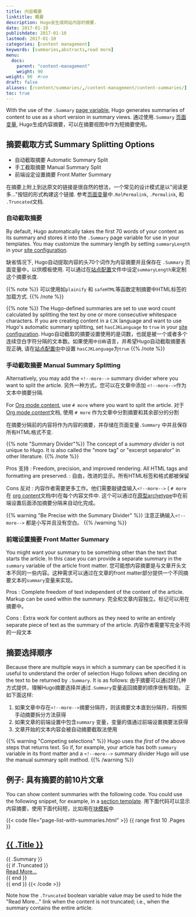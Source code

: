 ```yaml
---
title: 内容概要
linktitle: 概要
description: Hugo会生成网站内容的摘要.
date: 2017-01-10
publishdate: 2017-01-10
lastmod: 2017-01-10
categories: [content management]
keywords: [summaries,abstracts,read more]
menu:
  docs:
    parent: "content-management"
    weight: 90
weight: 90	#rem
draft: false
aliases: [/content/summaries/,/content-management/content-summaries/]
toc: true
---
```


With the use of the `.Summary` [page variable][pagevariables], Hugo generates summaries of content to use as a short version in summary views.
通过使用`.Summary` [页面变量][pagevariables], Hugo生成内容摘要，可以在摘要视图中作为短摘要使用。

## 摘要截取方式  Summary Splitting Options

* 自动截取摘要 Automatic Summary Split
* 手工截取摘要 Manual Summary Split
* 前端设定设置摘要 Front Matter Summary

在摘要上附上到达原文的链接是很自然的想法，一个常见的设计模式是以"阅读更多..."按钮的形式构建这个链接.
 参考[页面变量][pagevariables]中`.RelPermalink`, `.Permalink`, 和 `.Truncated`文档.

### 自动截取摘要

By default, Hugo automatically takes the first 70 words of your content as its summary and stores it into the `.Summary` page variable for use in your templates. You may customize the summary length by setting `summaryLength` in your [site configuration](/getting-started/configuration/).

缺省情况下, Hugo自动提取内容的头70个词作为内容摘要并且保存在 `.Summary` 页面变量中，以供模板使用.
可以通过在[站点配置](/getting-started/configuration/)文件中设定`summaryLength`来定制这个摘要长度.

{{% note %}}
可以使用如`plainify` 和 `safeHTML`等函数定制摘要中HTML标签的加载方式.
{{% /note %}}

{{% note %}}
The Hugo-defined summaries are set to use word count calculated by splitting the text by one or more consecutive whitespace characters. If you are creating content in a `CJK` language and want to use Hugo's automatic summary splitting, set `hasCJKLanguage` to `true` in your [site configuration](/getting-started/configuration/).
Hugo自动截取的摘要设置使用的是词数，也就是被一个或者多个连续空白字符分隔的文本数。如果使用`中日韩`语言，并希望Hugo自动截取摘要表现正确, 请在[站点配置中](/getting-started/configuration/)中设置 `hasCJKLanguage`为`true`
{{% /note %}}

### 手动截取摘要 Manual Summary Splitting

Alternatively, you may add the <code>&#60;&#33;&#45;&#45;more&#45;&#45;&#62;</code> summary divider where you want to split the article.
另外一种方式，您可以在文章中添加 <code>&#60;&#33;&#45;&#45;more&#45;&#45;&#62;</code>作为文本中摘要分隔.

For [Org mode content][org], use `# more` where you want to split the article.
对于 [Org mode content][org]文档, 使用 `# more` 作为文章中分割摘要和其余部分的分割

在摘要分隔前的内容将作为内容的摘要，并存储在页面变量`.Summary` 中并且保存所有HTML格式不变.

{{% note "Summary Divider"%}}
The concept of a *summary divider* is not unique to Hugo. It is also called the "more tag" or "excerpt separator" in other literature.
{{% /note %}}

Pros 支持
: Freedom, precision, and improved rendering.  All HTML tags and formatting are preserved.
: 自由，改进的显示。所有HTML标签和格式都被保留

Cons 反对
: 内容作者需要更多工作。他们需要敲键盘输入<code>&#60;&#33;&#45;&#45;more&#45;&#45;&#62;</code> ( `# more` 在 [org content][org]文档中)在每个内容文件中. 这个可以通过在[原型archetype](/content-management/archetypes/)中在前端设置后面添加摘要分隔来自动化完成。

{{% warning "Be Precise with the Summary Divider" %}}
注意正确输入<code>&#60;&#33;&#45;&#45;more&#45;&#45;&#62;</code> 都是小写并且没有空白。
{{% /warning %}}

### 前端设置摘要 Front Matter Summary

You might want your summary to be something other than the text that starts the article.  In this case you can provide a separate summary in the `summary` variable of the article front matter.
您可能想内容摘要是与文章开头文本不同的一些内容。这种需求可以通过在文章的front matter部分提供一个不同摘要文本的`summary`变量来实现。

Pros
: Complete freedom of text independent of the content of the article.  Markup can be used within the summary. 完全和文章内容独立。标记可以用在摘要中。

Cons
: Extra work for content authors as they need to write an entirely separate piece of text as the summary of the article. 内容作者需要写完全不同的一段文本

## 摘要选择顺序

Because there are multiple ways in which a summary can be specified it is useful to understand the order of selection Hugo follows when deciding on the text to be returned by `.Summary`.  It is as follows:
由于摘要可以通过好几种方式提供，理解Hugo摘要选择并通过`.Summary`变量返回摘要的顺序很有帮助。
正如下面这样:

1. 如果文章中存在<code>&#60;&#33;&#45;&#45;more&#45;&#45;&#62;</code>摘要分隔符，则该摘要文本直到分隔符，将按照手动摘要拆分方法获得
2. 如果文章的前端设置中包含`summary` 变量，变量的值通过前端设置摘要法获得
3. 文章开始的文本内容会被自动摘要截取法使用

{{% warning "Competing selections" %}}
Hugo uses the _first_ of the above steps that returns text.  So if, for example, your article has both `summary` variable in its front matter and a <code>&#60;&#33;&#45;&#45;more&#45;&#45;&#62;</code> summary divider Hugo will use the manual summary split method.
{{% /warning %}}

## 例子: 具有摘要的前10片文章

You can show content summaries with the following code. You could use the following snippet, for example, in a [section template][].
用下面代码可以显示内容摘要，使用下面代码短，比如用在[块模板][section template]中

{{< code file="page-list-with-summaries.html" >}}
{{ range first 10 .Pages }}
    <article>
      <!-- this <div> includes the title summary -->
      <div>
        <h2><a href="{{ .RelPermalink }}">{{ .Title }}</a></h2>
        {{ .Summary }}
      </div>
      {{ if .Truncated }}
      <!-- This <div> includes a read more link, but only if the summary is truncated... -->
      <div>
        <a href="{{ .RelPermalink }}">Read More…</a>
      </div>
      {{ end }}
    </article>
{{ end }}
{{< /code >}}

Note how the `.Truncated` boolean variable value may be used to hide the "Read More..." link when the content is not truncated; i.e., when the summary contains the entire article.

[org]: /content-management/formats/
[pagevariables]: /variables/page/
[section template]: /templates/section-templates/
